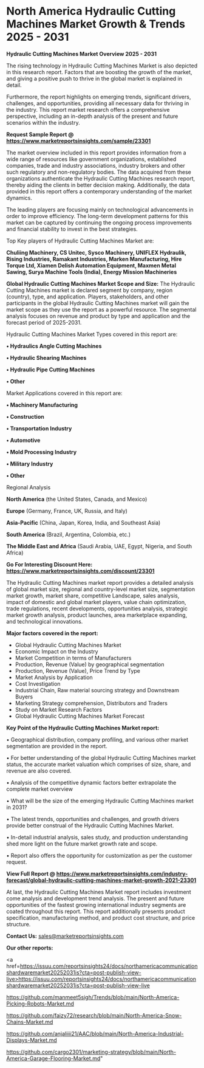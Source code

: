 # North America Hydraulic Cutting Machines Market Growth & Trends 2025 - 2031

<Strong> Hydraulic Cutting Machines Market Overview 2025 - 2031</strong>

The rising technology in Hydraulic Cutting Machines Market is also depicted in this research report. Factors that are boosting the growth of the market, and giving a positive push to thrive in the global market is explained in detail.

Furthermore, the report highlights on emerging trends, significant drivers, challenges, and opportunities, providing all necessary data for thriving in the industry. This report market research offers a comprehensive perspective, including an in-depth analysis of the present and future scenarios within the industry.

<strong>Request Sample Report @ <a href=https://www.marketreportsinsights.com/sample/23301>https://www.marketreportsinsights.com/sample/23301</a></strong>

The market overview included in this report provides information from a wide range of resources like government organizations, established companies, trade and industry associations, industry brokers and other such regulatory and non-regulatory bodies. The data acquired from these organizations authenticate the Hydraulic Cutting Machines research report, thereby aiding the clients in better decision making. Additionally, the data provided in this report offers a contemporary understanding of the market dynamics.

The leading players are focusing mainly on technological advancements in order to improve efficiency. The long-term development patterns for this market can be captured by continuing the ongoing process improvements and financial stability to invest in the best strategies.

Top Key players of Hydraulic Cutting Machines Market are:

<strong>Chuliing Machinery, CS Unitec, Sysco Machinery, UNIFLEX Hydraulik, Rising Industries, Ramakant Industries, Marken Manufacturing, Hire Torque Ltd, Xiamen Delish Automation Equipment, Maxmen Metal Sawing, Surya Machine Tools (India), Energy Mission Machineries</strong>

<strong><b>Global Hydraulic Cutting Machines Market Scope and Size:</b></strong>
The Hydraulic Cutting Machines market is declared segment by company, region (country), type, and application. Players, stakeholders, and other participants in the global Hydraulic Cutting Machines market will gain the market scope as they use the report as a powerful resource. The segmental analysis focuses on revenue and product by type and application and the forecast period of 2025-2031.

Hydraulic Cutting Machines Market Types covered in this report are:

<strong>• Hydraulics Angle Cutting Machines

• Hydraulic Shearing Machines

• Hydraulic Pipe Cutting Machines

• Other</strong>

Market Applications covered in this report are:

<strong>• Machinery Manufacturing

• Construction

• Transportation Industry

• Automotive

• Mold Processing Industry

• Military Industry

• Other</strong> 

Regional Analysis

<strong>North America</strong> (the United States, Canada, and Mexico)

<strong>Europe</strong> (Germany, France, UK, Russia, and Italy)

<strong>Asia-Pacific</strong> (China, Japan, Korea, India, and Southeast Asia)

<strong>South America</strong> (Brazil, Argentina, Colombia, etc.)

<strong>The Middle East and Africa</strong> (Saudi Arabia, UAE, Egypt, Nigeria, and South Africa)

<strong>Go For Interesting Discount Here: <a href=https://www.marketreportsinsights.com/discount/23301>https://www.marketreportsinsights.com/discount/23301</a></strong>

The Hydraulic Cutting Machines market report provides a detailed analysis of global market size, regional and country-level market size, segmentation market growth, market share, competitive Landscape, sales analysis, impact of domestic and global market players, value chain optimization, trade regulations, recent developments, opportunities analysis, strategic market growth analysis, product launches, area marketplace expanding, and technological innovations.

<strong><b>Major factors covered in the report:</b></strong>
<ul>
  <li>Global Hydraulic Cutting Machines Market </li>
  <li>Economic Impact on the Industry</li>
  <li>Market Competition in terms of Manufacturers</li>
  <li>Production, Revenue (Value) by geographical segmentation</li>
  <li>Production, Revenue (Value), Price Trend by Type</li>
  <li>Market Analysis by Application</li>
  <li>Cost Investigation</li>
  <li>Industrial Chain, Raw material sourcing strategy and Downstream Buyers</li>
  <li>Marketing Strategy comprehension, Distributors and Traders</li>
  <li>Study on Market Research Factors</li>
  <li>Global Hydraulic Cutting Machines Market Forecast</li>
</ul>

<strong><b>Key Point of the Hydraulic Cutting Machines Market report:</b></strong>

• Geographical distribution, company profiling, and various other market segmentation are provided in the report.

• For better understanding of the global Hydraulic Cutting Machines market status, the accurate market valuation which comprises of size, share, and revenue are also covered.

• Analysis of the competitive dynamic factors better extrapolate the complete market overview

• What will be the size of the emerging Hydraulic Cutting Machines market in 2031?

• The latest trends, opportunities and challenges, and growth drivers provide better construal of the Hydraulic Cutting Machines Market.

• In-detail industrial analysis, sales study, and production understanding shed more light on the future market growth rate and scope.

• Report also offers the opportunity for customization as per the customer request.

<strong><b>View Full Report @ <a href=https://www.marketreportsinsights.com/industry-forecast/global-hydraulic-cutting-machines-market-growth-2021-23301>https://www.marketreportsinsights.com/industry-forecast/global-hydraulic-cutting-machines-market-growth-2021-23301</a></b></strong>


At last, the Hydraulic Cutting Machines Market report includes investment come analysis and development trend analysis. The present and future opportunities of the fastest growing international industry segments are coated throughout this report. This report additionally presents product specification, manufacturing method, and product cost structure, and price structure.

<strong>Contact Us:</strong>
sales@marketreportsinsights.com

<strong>Our other reports:</strong>

<a href=https://issuu.com/reportsinsights24/docs/northamericacommunicationshardwaremarket20252031is?cta=post-publish-view-live>https://issuu.com/reportsinsights24/docs/northamericacommunicationshardwaremarket20252031is?cta=post-publish-view-live</a>

<a href=https://github.com/manmeet5sigh/Trends/blob/main/North-America-Picking-Robots-Market.md>https://github.com/manmeet5sigh/Trends/blob/main/North-America-Picking-Robots-Market.md</a>

<a href=https://github.com/faizy72/research/blob/main/North-America-Snow-Chains-Market.md>https://github.com/faizy72/research/blob/main/North-America-Snow-Chains-Market.md</a>

<a href=https://github.com/anjaliiii21/AAC/blob/main/North-America-Industrial-Displays-Market.md>https://github.com/anjaliiii21/AAC/blob/main/North-America-Industrial-Displays-Market.md</a>

<a href=https://github.com/cargo2301/marketing-strategy/blob/main/North-America-Garage-Flooring-Market.md>https://github.com/cargo2301/marketing-strategy/blob/main/North-America-Garage-Flooring-Market.md</a>"
